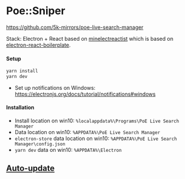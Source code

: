 # Poe::Sniper

https://github.com/5k-mirrors/poe-live-search-manager

Stack: Electron + React based on [minelectreactist](https://github.com/gomorizsolt/minelectreactist) which is based on [electron-react-boilerplate](https://github.com/electron-react-boilerplate/electron-react-boilerplate).

#### Setup

```bash
yarn install
yarn dev
```

- Set up notifications on Windows: https://electronjs.org/docs/tutorial/notifications#windows

#### Installation

- Install location on win10: `%localappdata%\Programs\PoE Live Search Manager`
- Data location on win10: `%APPDATA%\PoE Live Search Manager`
- `electron-store` data location on win10: `%APPDATA%\PoE Live Search Manager\config.json`
- `yarn dev` data on win10: `%APPDATA%\Electron`

## [Auto-update](doc/auto-update.md)
